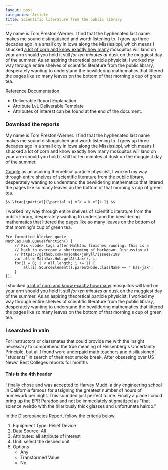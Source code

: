 ```yaml
---
layout: post
categories: Article
title: Scientific literature from the public library
---
```


My name is Tom Preston-Werner. I find that the hyphenated last name makes me sound distinguished and worth listening to. I grew up three decades ago in a small city in Iowa along the Mississippi, which means I shucked [a lot of corn and know exactly how many](google.com) mosquitos will land on your arm should you hold it still *for ten minutes at* dusk on the muggiest day of the summer. As an aspiring theoretical particle physicist, I worked my way through entire shelves of scientific literature from the public library, desperately wanting to understand the bewildering mathematics that littered the pages like so many leaves on the bottom of that morning's cup of green tea. 


Reference Documentation

- Deliverable Report Explanation
- Attribute LvL Deliverable Template
- Attributes of interest can be found at the end of the document. 

### Download the reports

My name is Tom Preston-Werner. I find that the hyphenated last name makes me sound distinguished and worth listening to. I grew up three decades ago in a small city in Iowa along the Mississippi, which means I shucked a lot of corn and know exactly how many mosquitos will land on your arm should you hold it still for ten minutes at dusk on the muggiest day of the summer. 

[Google](http://google.com) as an aspiring theoretical particle physicist, I worked my way through entire shelves of scientific literature from the public library, desperately wanting to understand the bewildering mathematics that littered the pages like so many leaves on the bottom of that morning's cup of green tea. 

`$$ \frac{\partial}{\partial x} x^k = k x^{k-1} $$`

I worked my way through entire shelves of scientific literature from the public library, desperately wanting to understand the bewildering mathematics that littered the pages like so many leaves on the bottom of that morning's cup of green tea. 

	Pre formatted blocked quote
	MathJax.Hub.Queue(function() {
	    // Fix <code> tags after MathJax finishes running. This is a
	    // hack to overcome a shortcoming of Markdown. Discussion at
	    // https://github.com/mojombo/jekyll/issues/199
	    var all = MathJax.Hub.getAllJax(), i;
	    for(i = 0; i < all.length; i += 1) {
	        all[i].SourceElement().parentNode.className += ' has-jax';
	    }
	});

I shucked [a lot of corn and know exactly how many](google.com) mosquitos will land on your arm should you hold it still *for ten minutes at* dusk on the muggiest day of the summer. As an aspiring theoretical particle physicist, I worked my way through entire shelves of scientific literature from the public library, desperately wanting to understand the bewildering mathematics that littered the pages like so many leaves on the bottom of that morning's cup of green tea. 

### I searched in vain
 
For instructors or classmates that could provide me with the insight necessary to comprehend the true meaning of Heisenberg's Uncertainty Principle, but all I found were underpaid math teachers and disillusioned "students" in search of their next smoke break. After obsessing over US News' Best Colleges reports for months 

#### This is the 4th header

I finally chose and was accepted to Harvey Mudd, a tiny engineering school in California famous for assigning the greatest number of hours of homework per night. This sounded just perfect to me. Finally a place I could bring up the EPR Paradox and not be immediately stigmatized as "that science weirdo with the hilariously thick glasses and unfortunate hairdo."

In the Discrepancies Report, follow the criteria below.

1. Equipment Type: Relief Device
2. Data Source: All
3. Attributes: all attribute of interest
4. Unit: select the desired unit
5. Options
    - Any
    - Transformed Value
    - No
